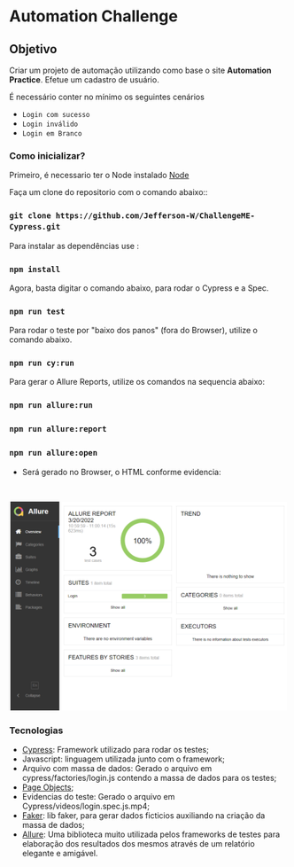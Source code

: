 # Automation Challenge


## Objetivo

Criar um projeto de automação utilizando como base o site **Automation Practice**.
Efetue um cadastro de usuário.

É necessário conter no mínimo os seguintes cenários

* `Login com sucesso`
* `Login inválido`
* `Login em Branco`

### Como inicializar?

Primeiro, é necessario ter o Node instalado [Node](https://nodejs.org/en/)


Faça um clone do repositorio com o comando abaixo::
### `git clone https://github.com/Jefferson-W/ChallengeME-Cypress.git`

Para instalar as dependências use :
### `npm install`

Agora, basta digitar o comando abaixo, para rodar o Cypress e a Spec.
### `npm run test`

Para rodar o teste por "baixo dos panos" (fora do Browser), utilize o comando abaixo.
### `npm run cy:run`

Para gerar o Allure Reports, utilize os comandos na sequencia abaixo:

### `npm run allure:run `
### `npm run allure:report`
### `npm run allure:open `

- Será gerado no Browser, o HTML conforme evidencia:

<br />
<p align="center">
    <img src="./cypress/assets/allure.png" width="500" alt="Allure">
    </p>

### Tecnologias

- [Cypress](https://www.cypress.io/): Framework utilizado para rodar os testes;
- Javascript: linguagem utilizada junto com  o framework;
- Arquivo com massa de dados: Gerado o arquivo em cypress/factories/login.js contendo a massa de dados para os testes;
- [Page Objects](https://www.toolsqa.com/cypress/page-object-pattern-in-cypress/);
- Evidencias do teste: Gerado o arquivo em Cypress/videos/login.spec.js.mp4;
- [Faker](https://www.npmjs.com/package/faker/v/5.5.3): lib faker, para gerar dados ficticios auxiliando na criação da massa de dados;
- [Allure](https://www.npmjs.com/package/@shelex/cypress-allure-plugin): Uma biblioteca muito utilizada pelos frameworks de testes para elaboração dos resultados dos mesmos através de um relatório elegante e amigável.


